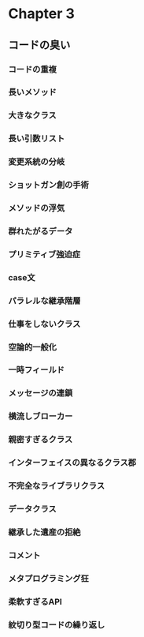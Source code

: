# Chapter 3
## コードの臭い
### コードの重複
### 長いメソッド
### 大きなクラス
### 長い引数リスト
### 変更系統の分岐
### ショットガン創の手術
### メソッドの浮気
### 群れたがるデータ
### プリミティブ強迫症
### case文
### パラレルな継承階層
### 仕事をしないクラス
### 空論的一般化
### 一時フィールド
### メッセージの連鎖
### 横流しブローカー
### 親密すぎるクラス
### インターフェイスの異なるクラス郡
### 不完全なライブラリクラス
### データクラス
### 継承した遺産の拒絶
### コメント
### メタプログラミング狂
### 柔軟すぎるAPI
### 紋切り型コードの繰り返し
